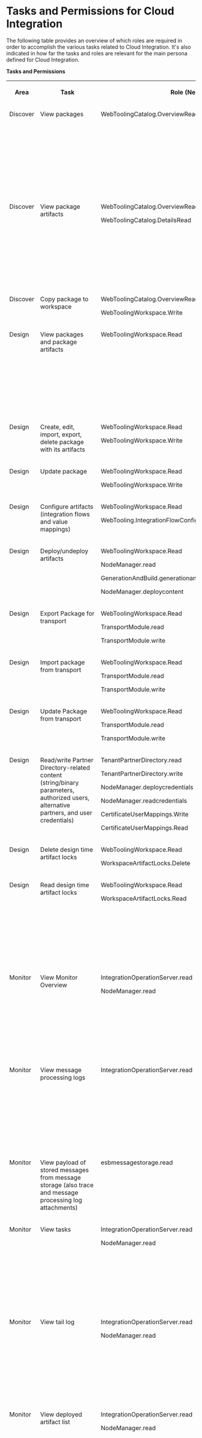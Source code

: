 <!-- loio556d5575d4b0483e85d4f3251f21d0ec -->

# Tasks and Permissions for Cloud Integration

The following table provides an overview of which roles are required in order to accomplish the various tasks related to Cloud Integration. It's also indicated in how far the tasks and roles are relevant for the main persona defined for Cloud Integration.



**Tasks and Permissions**


<table>
<tr>
<th valign="top">

Area

</th>
<th valign="top">

Task

</th>
<th valign="top">

Role \(Neo\)

</th>
<th valign="top">

Role-Templates \(Cloud Foundry\)

</th>
<th valign="top">

Persona

</th>
</tr>
<tr>
<td valign="top">

Discover

</td>
<td valign="top">

View packages

</td>
<td valign="top">

WebToolingCatalog.OverviewRead

</td>
<td valign="top">

CatalogPackagesRead

</td>
<td valign="top">

Integration Developer

Business Expert

Read-Only Persona/System Developer

Tenant Administrator

</td>
</tr>
<tr>
<td valign="top">

Discover

</td>
<td valign="top">

View package artifacts

</td>
<td valign="top">

WebToolingCatalog.OverviewRead

WebToolingCatalog.DetailsRead

</td>
<td valign="top">

CatalogPackageArtifactsRead

</td>
<td valign="top">

Integration Developer

Business Expert

Read-Only Persona/System Developer

Tenant Administrator

</td>
</tr>
<tr>
<td valign="top">

Discover

</td>
<td valign="top">

Copy package to workspace

</td>
<td valign="top">

WebToolingCatalog.OverviewRead

WebToolingWorkspace.Write

</td>
<td valign="top">

CatalogPackagesCopy

</td>
<td valign="top">

Integration Developer

</td>
</tr>
<tr>
<td valign="top">

Design

</td>
<td valign="top">

View packages and package artifacts

</td>
<td valign="top">

WebToolingWorkspace.Read

</td>
<td valign="top">

WorkspacePackagesRead

</td>
<td valign="top">

Integration Developer

Business Expert

Read-Only Persona/System Developer

Tenant Administrator

</td>
</tr>
<tr>
<td valign="top">

Design

</td>
<td valign="top">

Create, edit, import, export, delete package with its artifacts

</td>
<td valign="top">

WebToolingWorkspace.Read

WebToolingWorkspace.Write

</td>
<td valign="top">

WorkspacePackagesEdit

</td>
<td valign="top">

Integration Developer

</td>
</tr>
<tr>
<td valign="top">

Design

</td>
<td valign="top">

Update package

</td>
<td valign="top">

WebToolingWorkspace.Read

WebToolingWorkspace.Write

</td>
<td valign="top">

WorkspacePackagesEdit

</td>
<td valign="top">

Integration Developer

</td>
</tr>
<tr>
<td valign="top">

Design

</td>
<td valign="top">

Configure artifacts \(integration flows and value mappings\)

</td>
<td valign="top">

WebToolingWorkspace.Read

WebTooling.IntegrationFlowConfigure

</td>
<td valign="top">

WorkspacePackagesConfigure

</td>
<td valign="top">

Integration Developer

</td>
</tr>
<tr>
<td valign="top">

Design

</td>
<td valign="top">

Deploy/undeploy artifacts

</td>
<td valign="top">

WebToolingWorkspace.Read

NodeManager.read

GenerationAndBuild.generationandbuildcontent

NodeManager.deploycontent

</td>
<td valign="top">

WorkspaceArtifactsDeploy

</td>
<td valign="top">

Integration Developer

Tenant Administrator

</td>
</tr>
<tr>
<td valign="top">

Design

</td>
<td valign="top">

Export Package for transport

</td>
<td valign="top">

WebToolingWorkspace.Read

TransportModule.read

TransportModule.write

</td>
<td valign="top">

WorkspacePackagesTransport

</td>
<td valign="top">

n.a.

</td>
</tr>
<tr>
<td valign="top">

Design

</td>
<td valign="top">

Import package from transport

</td>
<td valign="top">

WebToolingWorkspace.Read

TransportModule.read

TransportModule.write

</td>
<td valign="top">

WorkspacePackagesTransport

</td>
<td valign="top">

n.a.

</td>
</tr>
<tr>
<td valign="top">

Design

</td>
<td valign="top">

Update Package from transport

</td>
<td valign="top">

WebToolingWorkspace.Read

TransportModule.read

TransportModule.write

</td>
<td valign="top">

WorkspacePackagesTransport

</td>
<td valign="top">

n.a.

</td>
</tr>
<tr>
<td valign="top">

Design

</td>
<td valign="top">

Read/write Partner Directory-related content \(string/binary parameters, authorized users, alternative partners, and user credentials\)

</td>
<td valign="top">

TenantPartnerDirectory.read

TenantPartnerDirectory.write

NodeManager.deploycredentials

NodeManager.readcredentials

CertificateUserMappings.Write

CertificateUserMappings.Read

</td>
<td valign="top">

AuthGroup\_TenantPartnerDirectoryConfigurator

</td>
<td valign="top">

Partner Directory configurator

</td>
</tr>
<tr>
<td valign="top">

Design

</td>
<td valign="top">

Delete design time artifact locks

</td>
<td valign="top">

WebToolingWorkspace.Read

WorkspaceArtifactLocks.Delete

</td>
<td valign="top">

WorkspaceArtifactLocksDelete

</td>
<td valign="top">

Tenant Administrator

</td>
</tr>
<tr>
<td valign="top">

Design

</td>
<td valign="top">

Read design time artifact locks

</td>
<td valign="top">

WebToolingWorkspace.Read

WorkspaceArtifactLocks.Read

</td>
<td valign="top">

WorkspaceArtifactLocksRead

</td>
<td valign="top">

Integration Developer

Business Expert

Read-Only Persona/System Developer

Tenant Administrator

</td>
</tr>
<tr>
<td valign="top">

Monitor

</td>
<td valign="top">

View Monitor Overview

</td>
<td valign="top">

IntegrationOperationServer.read

NodeManager.read

</td>
<td valign="top">

MonitoringDataRead

</td>
<td valign="top">

Integration Developer

Business Expert

Read-Only Persona/System Developer

Tenant Administrator

</td>
</tr>
<tr>
<td valign="top">

Monitor

</td>
<td valign="top">

View message processing logs

</td>
<td valign="top">

IntegrationOperationServer.read

</td>
<td valign="top">

MonitoringDataRead

</td>
<td valign="top">

Integration Developer

Business Expert

Read-Only Persona/System Developer

Tenant Administrator

</td>
</tr>
<tr>
<td valign="top">

Monitor

</td>
<td valign="top">

View payload of stored messages from message storage \(also trace and message processing log attachments\)

</td>
<td valign="top">

esbmessagestorage.read

</td>
<td valign="top">

 

</td>
<td valign="top">

Business Expert

</td>
</tr>
<tr>
<td valign="top">

Monitor

</td>
<td valign="top">

View tasks

</td>
<td valign="top">

IntegrationOperationServer.read

NodeManager.read

</td>
<td valign="top">

MonitoringDataRead

</td>
<td valign="top">

Integration Developer

Business Expert

Read-Only Persona/System Developer

Tenant Administrator

</td>
</tr>
<tr>
<td valign="top">

Monitor

</td>
<td valign="top">

View tail log

</td>
<td valign="top">

IntegrationOperationServer.read

NodeManager.read

</td>
<td valign="top">

MonitoringDataRead

</td>
<td valign="top">

Integration Developer

Business Expert

Read-Only Persona/System Developer

Tenant Administrator

</td>
</tr>
<tr>
<td valign="top">

Monitor

</td>
<td valign="top">

View deployed artifact list

</td>
<td valign="top">

IntegrationOperationServer.read

NodeManager.read

</td>
<td valign="top">

MonitoringDataRead

</td>
<td valign="top">

Integration Developer

Business Expert

Read-Only Persona/System Developer

Tenant Administrator

</td>
</tr>
<tr>
<td valign="top">

Monitor

</td>
<td valign="top">

View deployed integration flow in graphical editor

</td>
<td valign="top">

IntegrationOperationServer.read

NodeManager.read

</td>
<td valign="top">

MonitoringDataRead

</td>
<td valign="top">

Integration Developer

Business Expert

Read-Only Persona/System Developer

Tenant Administrator

</td>
</tr>
<tr>
<td valign="top">

Monitor

</td>
<td valign="top">

Download deployed integration flow

Download WSDL

</td>
<td valign="top">

IntegrationOperationServer.read

NodeManager.read

</td>
<td valign="top">

MonitoringDataRead

</td>
<td valign="top">

Integration Developer

Business Expert

Read-Only Persona/System Developer

Tenant Administrator

</td>
</tr>
<tr>
<td valign="top">

Monitor

</td>
<td valign="top">

View user roles

</td>
<td valign="top">

Roles.Read

</td>
<td valign="top">

MonitoringDataRead

</td>
<td valign="top">

Integration Developer

Business Expert

Read-Only Persona/System Developer

Tenant Administrator

</td>
</tr>
<tr>
<td valign="top">

Monitor

</td>
<td valign="top">

Create, edit, delete user roles

</td>
<td valign="top">

n.a.

</td>
<td valign="top">

UserRolesEdit

</td>
<td valign="top">

Integration Developer

Tenant Administrator

</td>
</tr>
<tr>
<td valign="top">

Monitor

</td>
<td valign="top">

View deployed security material

</td>
<td valign="top">

IntegrationOperationServer.read

NodeManager.read

</td>
<td valign="top">

MonitoringDataRead

</td>
<td valign="top">

Integration Developer

Business Expert

Read-Only Persona/System Developer

Tenant Administrator

</td>
</tr>
<tr>
<td valign="top">

Monitor

</td>
<td valign="top">

Add credentials

</td>
<td valign="top">

IntegrationOperationServer.read

NodeManager.deploycredentials

NodeManager.deploycontent

</td>
<td valign="top">

CredentialsEdit

</td>
<td valign="top">

Integration Developer

Tenant Administrator

</td>
</tr>
<tr>
<td valign="top">

Monitor

</td>
<td valign="top">

Add known host, keystore, PGP keyring artifacts

</td>
<td valign="top">

IntegrationOperationServer.read

NodeManager.deploysecuritycontent

NodeManager.deploycontent

</td>
<td valign="top">

SecurityMaterialEdit

</td>
<td valign="top">

Tenant Administrator

</td>
</tr>
<tr>
<td valign="top">

Monitor

</td>
<td valign="top">

Edit credentials

</td>
<td valign="top">

IntegrationOperationServer.read

NodeManager.deploycredentials

NodeManager.deploycontent

</td>
<td valign="top">

CredentialsEdit

</td>
<td valign="top">

Integration Developer

Tenant Administrator

</td>
</tr>
<tr>
<td valign="top">

Monitor

</td>
<td valign="top">

Undeploy credentials

</td>
<td valign="top">

IntegrationOperationServer.read

NodeManager.deploycontent

NodeManager.deploycredentials

</td>
<td valign="top">

CredentialsEdit

</td>
<td valign="top">

Tenant Administrator

</td>
</tr>
<tr>
<td valign="top">

Monitor

</td>
<td valign="top">

Undeploy known host, keystore, PGP keyring artifacts

</td>
<td valign="top">

IntegrationOperationServer.read

NodeManager.deploycontent

NodeManager.deploysecuritycontent

</td>
<td valign="top">

SecurityMaterialEdit

</td>
<td valign="top">

Tenant Administrator

</td>
</tr>
<tr>
<td valign="top">

Monitor

</td>
<td valign="top">

Download keystore, public/prviate keyring, known host, .. artifact

</td>
<td valign="top">

IntegrationOperationServer.read

NodeManager.read

NodeManager.readsecuritycontent

</td>
<td valign="top">

SecurityMaterialDownload

</td>
<td valign="top">

Tenant Administrator

</td>
</tr>
<tr>
<td valign="top">

Monitor

</td>
<td valign="top">

View certificate-to-user mappings

</td>
<td valign="top">

IntegrationOperationServer.read

NodeManager.read

</td>
<td valign="top">

MonitoringDataRead

</td>
<td valign="top">

Integration Developer

Business Expert

Read-Only Persona/System Developer

Tenant Administrator

</td>
</tr>
<tr>
<td valign="top">

Monitor

</td>
<td valign="top">

Create/edit/delete certificate-to-user mappings

</td>
<td valign="top">

IntegrationOperationServer.read

NodeManager.deploysecuritycontent

NodeManager.read

</td>
<td valign="top">

SecurityMaterialEdit

</td>
<td valign="top">

Tenant Administrator

</td>
</tr>
<tr>
<td valign="top">

Monitor

</td>
<td valign="top">

View keystore entries

</td>
<td valign="top">

IntegrationOperationServer.read

NodeManager.read

</td>
<td valign="top">

MonitoringDataRead

</td>
<td valign="top">

Integration Developer

Business Expert

Read-Only Persona/System Developer

Tenant Administrator

</td>
</tr>
<tr>
<td valign="top">

Monitor

</td>
<td valign="top">

Download public keystore entries

</td>
<td valign="top">

IntegrationOperationServer.read

NodeManager.read

</td>
<td valign="top">

MonitoringDataRead

</td>
<td valign="top">

Integration Developer

Business Expert

Read-Only Persona/System Developer

Tenant Administrator

</td>
</tr>
<tr>
<td valign="top">

Monitor

</td>
<td valign="top">

Add/replace/delete keystore entries

</td>
<td valign="top">

IntegrationOperationServer.read

NodeManager.deploysecuritycontent

</td>
<td valign="top">

SecurityMaterialEdit

</td>
<td valign="top">

Tenant Administrator

</td>
</tr>
<tr>
<td valign="top">

Monitor

</td>
<td valign="top">

View access policies

</td>
<td valign="top">

IntegrationOperationServer.read

AccessPolicies.Read

</td>
<td valign="top">

AccessPoliciesRead

</td>
<td valign="top">

Integration Developer

Read-Only Persona/System Developer

Tenant Administrator

</td>
</tr>
<tr>
<td valign="top">

Monitor

</td>
<td valign="top">

Maintain access policies

</td>
<td valign="top">

IntegrationOperationServer.read

AccessPolicies.Write

</td>
<td valign="top">

AccessPoliciesEdit

</td>
<td valign="top">

Tenant Administrator

</td>
</tr>
<tr>
<td valign="top">

Monitor

</td>
<td valign="top">

View data store entries

</td>
<td valign="top">

IntegrationOperationServer.read

ESBDataStore.read

</td>
<td valign="top">

DataStoresAndQueuesRead

</td>
<td valign="top">

Integration Developer

Business Expert

Read-Only Persona/System Developer

Tenant Administrator

</td>
</tr>
<tr>
<td valign="top">

Monitor

</td>
<td valign="top">

View data store entries - message payload

</td>
<td valign="top">

IntegrationOperationServer.read

ESBDataStore.readPayload

</td>
<td valign="top">

DataStorePayloadsRead

</td>
<td valign="top">

Business Expert

</td>
</tr>
<tr>
<td valign="top">

Monitor

</td>
<td valign="top">

View data store entries - variables

</td>
<td valign="top">

IntegrationOperationServer.read

ESBDataStore.readPayload

</td>
<td valign="top">

DataStorePayloadsRead

</td>
<td valign="top">

Business Expert

</td>
</tr>
<tr>
<td valign="top">

Monitor

</td>
<td valign="top">

Delete data store entries/variables

</td>
<td valign="top">

IntegrationOperationServer.read

ESBDataStore.read

ESBDataStore.delete

</td>
<td valign="top">

DataStoresAndQueuesDelete

</td>
<td valign="top">

Tenant Administrator

</td>
</tr>
<tr>
<td valign="top">

Monitor

</td>
<td valign="top">

Configure data stores and queues

</td>
<td valign="top">

IntegrationOperationServer.read

ESBDataStore.Config

</td>
<td valign="top">

DataStoresAndQueuesConfig

</td>
<td valign="top">

Tenant Administrator

</td>
</tr>
<tr>
<td valign="top">

Monitor

</td>
<td valign="top">

View payload of stored messages from message store

</td>
<td valign="top">

esbmessagestorage.read

</td>
<td valign="top">

MessagePayloadsRead

</td>
<td valign="top">

Business Expert

</td>
</tr>
<tr>
<td valign="top">

Monitor

</td>
<td valign="top">

View trace configuration

</td>
<td valign="top">

IntegrationOperationServer.read

NodeManager.read

ConfigurationService.RuntimeBusinessParameterRead

</td>
<td valign="top">

TraceConfigurationRead

</td>
<td valign="top">

Integration Developer

Business Expert

Read-Only Persona/System Developer

Tenant Administrator

</td>
</tr>
<tr>
<td valign="top">

Monitor

</td>
<td valign="top">

Edit trace configuration

\(enable/disable trace\)

</td>
<td valign="top">

IntegrationOperationServer.read

NodeManager.read

ConfigurationService.RuntimeBusinessParameterRead

ConfigurationService.RuntimeBusinessParameterWrite

</td>
<td valign="top">

TraceConfigurationEdit

</td>
<td valign="top">

Integration Developer

Business Expert

Tenant Administrator

</td>
</tr>
<tr>
<td valign="top">

Monitor

</td>
<td valign="top">

Override access policies

Get access to data \(for example, JMS queues, message processing log attachments\) although the data is protected by access policies. Note that when this role is assigned to a user, it overrides all access policies that might prevent the user from accessing data processed by certain artifacts \(for example, integration flows\). However, this role doesn't grant permission to access payload data.

</td>
<td valign="top">

AccessPoliciesArtifacts.AccessAll

</td>
<td valign="top">

AccessAllAccessPoliciesArtifacts

</td>
<td valign="top">

 

</td>
</tr>
<tr>
<td valign="top">

Monitor

</td>
<td valign="top">

Add, edit, or undeploy number ranges, and undeploy integration flows

</td>
<td valign="top">

IntegrationOperationServer.read

NodeManager.deploycontent

</td>
<td valign="top">

MonitoringArtifactsDeploy

</td>
<td valign="top">

Integration Developer

Tenant Administrator

</td>
</tr>
<tr>
<td valign="top">

Monitor

</td>
<td valign="top">

View number ranges

</td>
<td valign="top">

IntegrationOperationServer.read

</td>
<td valign="top">

MonitoringDataRead

</td>
<td valign="top">

Integration Developer

Business Expert

Read-Only Persona/System Developer

Tenant Administrator

</td>
</tr>
<tr>
<td valign="top">

Monitor

</td>
<td valign="top">

Activate or deactivate queues

</td>
<td valign="top">

IntegrationOperationServer.read

ESBDataStore.Activate

</td>
<td valign="top">

QueuesActivate

</td>
<td valign="top">

Tenant Administrator

</td>
</tr>
<tr>
<td valign="top">

Monitor

</td>
<td valign="top">

Retry queues

</td>
<td valign="top">

IntegrationOperationServer.read

ESBDataStore.read

ESBDataStore.retry

</td>
<td valign="top">

QueuesRetry

</td>
<td valign="top">

Integration Developer

Tenant Administrator

</td>
</tr>
<tr>
<td valign="top">

Monitor

</td>
<td valign="top">

Delete queues

</td>
<td valign="top">

IntegrationOperationServer.read

ESBDataStore.read

ESBDataStore.delete

</td>
<td valign="top">

DataStoresAndQueuesDelete

</td>
<td valign="top">

Tenant Administrator

</td>
</tr>
<tr>
<td valign="top">

Monitor

</td>
<td valign="top">

View queues

</td>
<td valign="top">

IntegrationOperationServer.read

ESBDataStore.read

</td>
<td valign="top">

DataStoresAndQueuesRead

</td>
<td valign="top">

Integration Developer

Business Expert

Read-Only Persona/System Developer

Tenant Administrator

</td>
</tr>
<tr>
<td valign="top">

Monitor

</td>
<td valign="top">

View runtime processing locks

</td>
<td valign="top">

IntegrationOperationServer.read

MessageProcessingLocks.Read

</td>
<td valign="top">

MessageProcessingLocksRead

</td>
<td valign="top">

Integration Developer

Read-Only Persona/System Developer

Tenant Administrator

</td>
</tr>
<tr>
<td valign="top">

Monitor

</td>
<td valign="top">

Access the ID Mapper \(using the `Message Processing Logs` OData API\).

</td>
<td valign="top">

IntegrationOperationServer.read

MessageProcessingLocks.Read

</td>
<td valign="top">

MessageProcessingLocksRead

</td>
<td valign="top">

 

</td>
</tr>
<tr>
<td valign="top">

Monitor

</td>
<td valign="top">

Delete runtime processing locks

</td>
<td valign="top">

IntegrationOperationServer.read

MessageProcessingLocks.Delete

</td>
<td valign="top">

MessageProcessingLocksDelete

</td>
<td valign="top">

Tenant Administrator

</td>
</tr>
<tr>
<td valign="top">

Monitor

</td>
<td valign="top">

Test connectivity

</td>
<td valign="top">

IntegrationOperationServer.read

NodeManager.readcredentials

</td>
<td valign="top">

MonitoringDataRead \(only for tests without authentication\)

CredentialsRead

</td>
<td valign="top">

Integration Developer

Tenant Administrator

</td>
</tr>
<tr>
<td valign="top">

Monitor

</td>
<td valign="top">

Activate external logging

</td>
<td valign="top">

IntegrationOperationServer.read

ExternalLogging.Activate

</td>
<td valign="top">

ExternalLoggingActivate

</td>
<td valign="top">

Tenant Administrator

</td>
</tr>
<tr>
<td valign="top">

Monitor

</td>
<td valign="top">

Read the activation state of external logging

</td>
<td valign="top">

IntegrationOperationServer.read

ExternalLoggingActivation.Read

</td>
<td valign="top">

ExternalLoggingActivationRead

</td>
<td valign="top">

Integration Developer

Business Expert

Read-Only Persona/System Developer

Tenant Administrator

</td>
</tr>
<tr>
<td valign="top">

Monitor

</td>
<td valign="top">

Change log level

</td>
<td valign="top">

IntegrationOperationServer.read

ConfigurationService.RuntimeBusinessParameterWrite

NodeManager.read

</td>
<td valign="top">

 

</td>
<td valign="top">

Integration Developer

Business Expert

Tenant Administrator

</td>
</tr>
<tr>
<td valign="top">

Monitor

</td>
<td valign="top">

View audit log entries

</td>
<td valign="top">

IntegrationOperationServer.read

AuditLog.Read

</td>
<td valign="top">

 

</td>
<td valign="top">

Tenant Administrator

</td>
</tr>
<tr>
<td valign="top">

Monitor

</td>
<td valign="top">

Read data metrics for health monitoring API: JMS queue statistics, certificate expiry dates

</td>
<td valign="top">

HealthCheckMonitoringData.Read

</td>
<td valign="top">

HealthCheckMonitoringData.Read

</td>
<td valign="top">

Specific for CALM

</td>
</tr>
<tr>
<td valign="top">

Monitor

</td>
<td valign="top">

Activate archiving Enablement

</td>
<td valign="top">

 

</td>
<td valign="top">

DataArchivingActivate

</td>
<td valign="top">

Administrator

</td>
</tr>
<tr>
<td valign="top">

Monitor

</td>
<td valign="top">

Read archiving enablement

</td>
<td valign="top">

 

</td>
<td valign="top">

DataArchivingRead

</td>
<td valign="top">

Integration Developer

Business Expert

Tenant Administrator

ReadOnly Business Expert

</td>
</tr>
<tr>
<td valign="top">

Monitor

</td>
<td valign="top">

Change archiving configuration

</td>
<td valign="top">

IntegrationOperationServer.read

ConfigurationService.RuntimeBusinessParameterWrite

NodeManager.read

</td>
<td valign="top">

TraceConfigurationEdit

</td>
<td valign="top">

Integration Developer

Business Expert

Tenant Administrator

</td>
</tr>
<tr>
<td valign="top">

Monitor

</td>
<td valign="top">

Change log level

</td>
<td valign="top">

 

</td>
<td valign="top">

TraceConfigurationEdit

</td>
<td valign="top">

Integration Developer

Business Expert

Tenant Administrator

</td>
</tr>
<tr>
<td valign="top">

Monitor

</td>
<td valign="top">

Read data metrics for the health check monitoring API. This covers, for example, JMS queue statistics, certificate expiry dates\)

</td>
<td valign="top">

ESBDataStore.read

NodeManager.read

ResourceUsageData.Read

</td>
<td valign="top">

HealthCheckMonitoringDataRead

</td>
<td valign="top">

 

</td>
</tr>
<tr>
<td valign="top">

Operate

</td>
<td valign="top">

Get read-only access to Operations Cockpit.

The Operations Cockpit is the central control point for operating edge integration cells and allows the Edge Integration Cell administrator to monitor and adjust system configurations and resources.

</td>
<td valign="top">

n.a.

</td>
<td valign="top">

IntegrationCellOperationCockpitRead

</td>
<td valign="top">

Integration Developer

Business Expert

Read-Only Persona/System Developer

Tenant Administrator

</td>
</tr>
<tr>
<td valign="top">

Operate

</td>
<td valign="top">

Get full access to the Operations Cockpit.

The Operations Cockpit is the central control point for operating edge integration cells and allows the Edge Integration Cell administrator to monitor and adjust system configurations and resources.

</td>
<td valign="top">

n.a.

</td>
<td valign="top">

IntegrationCellOperationCockpitWrite

</td>
<td valign="top">

Tenant Administrator

</td>
</tr>
<tr>
<td valign="top">

Inspect

</td>
<td valign="top">

Inspect usage of integration resources

</td>
<td valign="top">

n.a.

</td>
<td valign="top">

MonitoringDataRead

</td>
<td valign="top">

Integration Developer

Business Expert

Read-Only Persona/System Developer

Tenant Administrator

</td>
</tr>
<tr>
<td valign="top">

Settings

</td>
<td valign="top">

View and change runtime profile

</td>
<td valign="top">

WebToolingSettingsProductProfiles.savetenantconfiguration

</td>
<td valign="top">

 

</td>
<td valign="top">

Tenant Administrator

</td>
</tr>
<tr>
<td valign="top">

Settings

</td>
<td valign="top">

Set transport system

</td>
<td valign="top">

WebToolingSettingsProductProfiles.savetenantconfiguration

</td>
<td valign="top">

 

</td>
<td valign="top">

Tenant Administrator

</td>
</tr>
<tr>
<td valign="top">

Settings

</td>
<td valign="top">

Configure *Design Guidelines* settings

</td>
<td valign="top">

WorkspaceDesignGuidelines.Configure

</td>
<td valign="top">

WorkspaceDesignGuidelinesConfigure

</td>
<td valign="top">

Tenant Administrator

</td>
</tr>
<tr>
<td valign="top">

General

</td>
<td valign="top">

Provides permission for the read-only persona \(see [Personas for Cloud Integration](personas-for-cloud-integration-2937e5c.md)\)

</td>
<td valign="top">

AuthGroup.ReadOnly

</td>
<td valign="top">

AuthGroup\_ReadOnly

</td>
<td valign="top">

Read-Only Persona

</td>
</tr>
<tr>
<td valign="top">

General

</td>
<td valign="top">

Provides permission for the tenant administrator persona \(see [Personas for Cloud Integration](personas-for-cloud-integration-2937e5c.md)\)

</td>
<td valign="top">

AuthGroup.Administrator

</td>
<td valign="top">

AuthGroup\_Administrator

</td>
<td valign="top">

Tenant Administrator

</td>
</tr>
<tr>
<td valign="top">

General

</td>
<td valign="top">

Provides permission for the business expert persona \(see [Personas for Cloud Integration](personas-for-cloud-integration-2937e5c.md)\)

</td>
<td valign="top">

AuthGroup.BusinessExpert

</td>
<td valign="top">

AuthGroup\_BusinessExpert

</td>
<td valign="top">

Business Expert

</td>
</tr>
<tr>
<td valign="top">

General

</td>
<td valign="top">

Provides permission for the integration developer persona \(see [Personas for Cloud Integration](personas-for-cloud-integration-2937e5c.md)\)

</td>
<td valign="top">

AuthGroup.IntegrationDeveloper

</td>
<td valign="top">

AuthGroup\_IntegrationDeveloper

</td>
<td valign="top">

Integration Developer

</td>
</tr>
<tr>
<td valign="top">

General

</td>
<td valign="top">

This role/role template is only relevant for partners and internal SAP developers developing and publishing content to SAP Business Accelerator Hub. Further details can be found in the partner documentation.

</td>
<td valign="top">

AuthGroup.ContentPublisher

</td>
<td valign="top">

AuthGroup\_ContentPublisher

</td>
<td valign="top">

n.a.

</td>
</tr>
</table>

